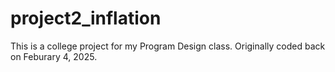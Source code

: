 # project2_inflation
This is a college project for my Program Design class. Originally coded back on Feburary 4, 2025.
